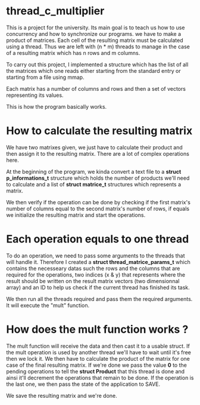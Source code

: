# thread_c_multiplier
This is a project for the university. Its main goal is to teach us how to use concurrency and how to synchronize our programs.
we have to make a product of matrices.
Each cell of the resulting matrix must be calculated using a thread.
 Thus we are left with (n * m) threads to manage in the case of a resulting matrix which has n rows and m columns.

To carry out this project, I implemented a structure which has the list of all the matrices which one reads either starting from the standard entry or starting from a file using mmap.

Each matrix has a number of columns and rows and then a set of vectors representing its values.

This is how the program basically works.

# How to calculate the resulting matrix
We have two matrixes given, we just have to calculate their product and then assign it to the resulting matrix.
There are a lot of complex operations here.

At the beginning of the program, we kinda convert a text file to a <b>struct p_informations_t</b> structure which holds
the number of products we'll need to calculate and a list of <b>struct matrice_t</b> structures which represents a matrix.

We then verify if the operation can be done by checking if the first matrix's number of columns equal to the second matrix's number of rows,
if equals we initialize the resulting matrix and start the operations.

# Each operation equals to one thread
To do an operation, we need to pass some arguments to the threads that will handle it.
Therefore I created a <b>struct thread_matrice_params_t</b> which contains the necesseary datas such the rows and the columns
that are required for the operations, two indices (x & y) that represents where the result should be written on the result matrix
vectors (two dimensionnal array) and an ID to help us check if the current thread has finished its task.

We then run all the threads required and pass them the required arguments.
It will execute the "mult" function.

# How does the mult function works ?
The mult function will receive the data and then cast it to a usable struct.
If the mult operation is used by another thread we'll have to wait until it's free then we lock it.
We then have to calculate the product of the matrix for one case of the final resulting matrix. If we're done we pass the value <b>0</b>
 to the pending operations to tell the <b>struct Product</b> that this thread is done and ainsi it'll decrement the operations
 that remain to be done.
 If the operation is the last one, we then pass the state of the application to SAVE.
 
 We save the resulting matrix and we're done.

